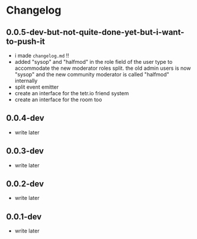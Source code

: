 # Changelog

## 0.0.5-dev-but-not-quite-done-yet-but-i-want-to-push-it
- i made `changelog.md` !!
- added "sysop" and "halfmod" in the role field of the user type to accommodate the new moderator roles split. the old admin users is now "sysop" and the new community moderator is called "halfmod" internally
- split event emitter
- create an interface for the tetr.io friend system
- create an interface for the room too


## 0.0.4-dev
- write later


## 0.0.3-dev
- write later


## 0.0.2-dev
- write later


## 0.0.1-dev
- write later
